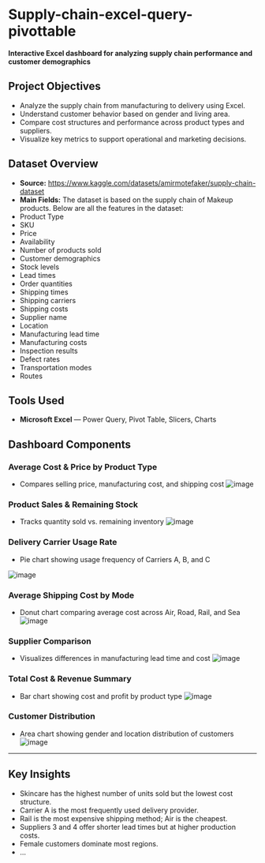 # Supply-chain-excel-query-pivottable
 **Interactive Excel dashboard for analyzing supply chain performance and customer demographics**
 
## Project Objectives

- Analyze the supply chain from manufacturing to delivery using Excel.
- Understand customer behavior based on gender and living area.
- Compare cost structures and performance across product types and suppliers.
- Visualize key metrics to support operational and marketing decisions.

## Dataset Overview

- **Source:** https://www.kaggle.com/datasets/amirmotefaker/supply-chain-dataset
- **Main Fields:** The dataset is based on the supply chain of Makeup products. Below are all the features in the dataset:
- Product Type
- SKU
- Price
- Availability
- Number of products sold
- Customer demographics
- Stock levels
- Lead times
- Order quantities
- Shipping times
- Shipping carriers
- Shipping costs
- Supplier name
- Location
- Manufacturing lead time
- Manufacturing costs
- Inspection results
- Defect rates
- Transportation modes
- Routes
## Tools Used

- **Microsoft Excel** — Power Query, Pivot Table, Slicers, Charts  

## Dashboard Components

### Average Cost & Price by Product Type  
- Compares selling price, manufacturing cost, and shipping cost
![image](https://github.com/user-attachments/assets/b300d4a2-493c-47d5-abce-aa5b665f74a1)

### Product Sales & Remaining Stock  
- Tracks quantity sold vs. remaining inventory
![image](https://github.com/user-attachments/assets/7148677c-5803-4ccd-bf1a-c227a607d90f)

### Delivery Carrier Usage Rate  
- Pie chart showing usage frequency of Carriers A, B, and C
  
![image](https://github.com/user-attachments/assets/1c900129-23e5-4448-b40b-63b0ee8d35a0)


### Average Shipping Cost by Mode  
- Donut chart comparing average cost across Air, Road, Rail, and Sea
![image](https://github.com/user-attachments/assets/bec2aa62-c5ef-48b4-8a0f-b17149d5b2da)

### Supplier Comparison  
- Visualizes differences in manufacturing lead time and cost
![image](https://github.com/user-attachments/assets/6ffac38e-4465-4133-839f-30d7678dbe1f)


### Total Cost & Revenue Summary  
- Bar chart showing cost and profit by product type
![image](https://github.com/user-attachments/assets/248386fa-e44b-408d-b348-91b3eb5281e2)


### Customer Distribution  
- Area chart showing gender and location distribution of customers
![image](https://github.com/user-attachments/assets/167b661f-3cd2-4c3a-b24a-095f63e0db0d)

---

## Key Insights

- Skincare has the highest number of units sold but the lowest cost structure.
- Carrier A is the most frequently used delivery provider.
- Rail is the most expensive shipping method; Air is the cheapest.
- Suppliers 3 and 4 offer shorter lead times but at higher production costs.
- Female customers dominate most regions.
- ...
